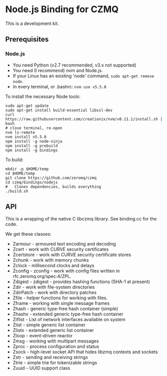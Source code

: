 # Node.js Binding for CZMQ

This is a development kit.

## Prerequisites

### Node.js

* You need Python (v2.7 recommended, v3.x not supported)
* You need (I recommend) nvm and Node.js.
* If your Linux has an existing 'node' command, `sudo apt-get remove node`.
* In every terminal, or .bashrc: `nvm use v5.5.0`

To install the necessary Node tools:

```
sudo apt-get update
sudo apt-get install build-essential libssl-dev
curl https://raw.githubusercontent.com/creationix/nvm/v0.11.1/install.sh | bash
# close terminal, re-open
nvm ls-remote
nvm install v5.5.0
npm install -g node-ninja
npm install -g prebuild
npm install -g bindings
```

To build:

```
mkdir -p $HOME/temp
cd $HOME/temp
git clone https://github.com/zeromq/czmq
cd czmq/bindings/nodejs
#   Clones dependencies, builds everything
./build.sh
```

## API

This is a wrapping of the native C libczmq library. See binding.cc for the code.

We get these classes:

* Zarmour - armoured text encoding and decoding
* Zcert - work with CURVE security certificates
* Zcertstore - work with CURVE security certificate stores
* Zchunk - work with memory chunks
* Zclock - millisecond clocks and delays
* Zconfig - zconfig - work with config files written in rfc.zeromq.org/spec:4/ZPL.
* Zdigest - zdigest - provides hashing functions (SHA-1 at present)
* Zdir - work with file-system directories
* ZdirPatch - work with directory patches
* Zfile - helper functions for working with files.
* Zframe - working with single message frames
* Zhash - generic type-free hash container (simple)
* Zhashx - extended generic type-free hash container
* Ziflist - List of network interfaces available on system
* Zlist - simple generic list container
* Zlistx - extended generic list container
* Zloop - event-driven reactor
* Zmsg - working with multipart messages
* Zproc - process configuration and status
* Zsock - high-level socket API that hides libzmq contexts and sockets
* Zstr - sending and receiving strings
* Ztrie - simple trie for tokenizable strings
* Zuuid - UUID support class
